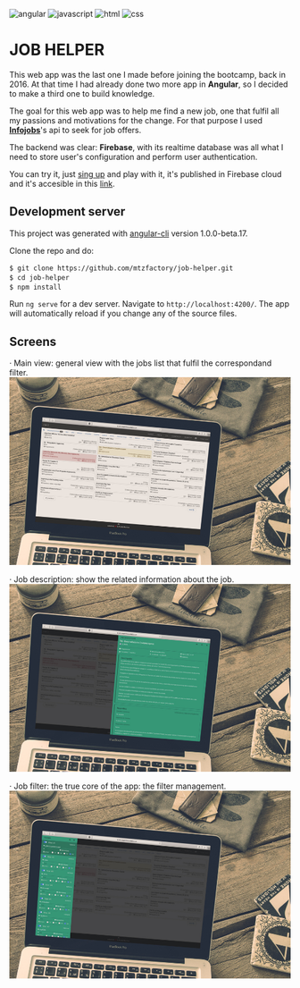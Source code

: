![angular](https://mtzfactory.github.io/logos/png-2/angular.png)
![javascript](https://mtzfactory.github.io/logos/png-2/javascript.png)
![html](https://mtzfactory.github.io/logos/png-2/html-5.png)
![css](https://mtzfactory.github.io/logos/png-2/css-3.png)

# JOB HELPER

This web app was the last one I made before joining the bootcamp, back in 2016. At that time I had already done two more app in __Angular__, so I decided to make a third one to build knowledge.

The goal for this web app was to help me find a new job, one that fulfil all my passions and motivations for the change. For that purpose I used __[Infojobs][infojobs-api]__'s api to seek for job offers.

The backend was clear: __Firebase__, with its realtime database was all what I need to store user's configuration and perform user authentication.

You can try it, just [sing up][sign-up] and play with it, it's published in Firebase cloud and it's accesible in this [link][job-helper].

## Development server

This project was generated with [angular-cli](https://github.com/angular/angular-cli) version 1.0.0-beta.17.

Clone the repo and do:

```bash
$ git clone https://github.com/mtzfactory/job-helper.git
$ cd job-helper
$ npm install
```

Run `ng serve` for a dev server. Navigate to `http://localhost:4200/`. The app will automatically reload if you change any of the source files.

## Screens

· Main view: general view with the jobs list that fulfil the correspondand filter.
[![m](images/m2.jpg)](images/m2_original.png)

· Job description: show the related information about the job.
[![m](images/m3.jpg)](images/m3_original.png)

· Job filter: the true core of the app: the filter management.
[![m](images/m4.jpg)](images/m4_original.png)

[infojobs-api]:https://developer.infojobs.net/
[job-helper]:https://job-helper.firebaseapp.com/
[sign-up]:https://job-helper.firebaseapp.com/login#top
